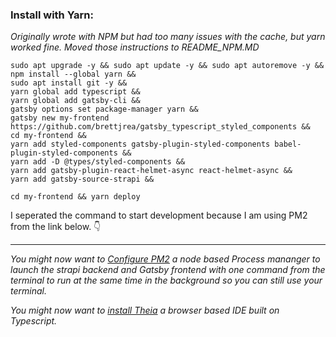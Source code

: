 ### Install with Yarn: 
*Originally wrote with NPM but had too many issues with the cache, but yarn worked fine. Moved those instructions to README_NPM.MD*
```
sudo apt upgrade -y && sudo apt update -y && sudo apt autoremove -y &&
npm install --global yarn &&
sudo apt install git -y &&
yarn global add typescript &&
yarn global add gatsby-cli &&
gatsby options set package-manager yarn &&
gatsby new my-frontend https://github.com/brettjrea/gatsby_typescript_styled_components &&
cd my-frontend &&
yarn add styled-components gatsby-plugin-styled-components babel-plugin-styled-components &&
yarn add -D @types/styled-components &&
yarn add gatsby-plugin-react-helmet-async react-helmet-async &&
yarn add gatsby-source-strapi &&
```
```
cd my-frontend && yarn deploy
```
I seperated the command to start development because I am using PM2 from the link below. 👇 

---
*You might now want to [Configure PM2](https://github.com/brettjrea/Debian_Configure_PM2) a node based Process mananger to launch the strapi backend and Gatsby frontend with one command from the terminal to run at the same time in the background so you can still use your terminal.*

*You might now want to [install Theia](https://github.com/brettjrea/Debian_Theia_IDE_Patched) a browser based IDE built on Typescript.*
